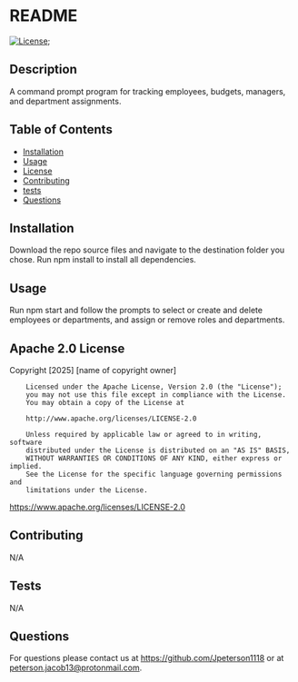 # README
  [![License](https://img.shields.io/badge/License-Apache_2.0-blue.svg)](https://opensource.org/licenses/Apache-2.0);

  ## Description

  A command prompt program for tracking employees, budgets, managers, and department assignments.

  ## Table of Contents

  - [Installation](#installation})
  - [Usage](#usage)
  - [License](#license)
  - [Contributing](#contributing)
  - [tests](#tests)
  - [Questions](#questions)

  ## Installation

  Download the repo source files and navigate to the destination folder you chose. Run npm install to install all dependencies.

  ## Usage
  Run npm start and follow the prompts to select or create and delete employees or departments, and assign or remove roles and departments.

  ## Apache 2.0 License

  Copyright [2025] [name of copyright owner]

        Licensed under the Apache License, Version 2.0 (the "License");
        you may not use this file except in compliance with the License.
        You may obtain a copy of the License at

        http://www.apache.org/licenses/LICENSE-2.0

        Unless required by applicable law or agreed to in writing, software
        distributed under the License is distributed on an "AS IS" BASIS,
        WITHOUT WARRANTIES OR CONDITIONS OF ANY KIND, either express or implied.
        See the License for the specific language governing permissions and
        limitations under the License.

  https://www.apache.org/licenses/LICENSE-2.0

  ## Contributing

  N/A

  ## Tests

  N/A

  ## Questions

  For questions please contact us at https://github.com/Jpeterson1118 or at peterson.jacob13@protonmail.com.

